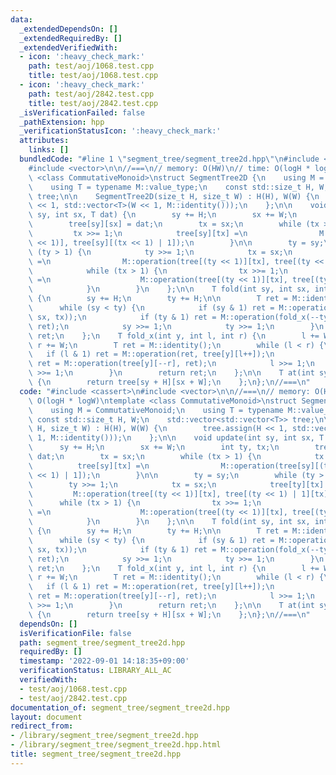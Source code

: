 ```yaml
---
data:
  _extendedDependsOn: []
  _extendedRequiredBy: []
  _extendedVerifiedWith:
  - icon: ':heavy_check_mark:'
    path: test/aoj/1068.test.cpp
    title: test/aoj/1068.test.cpp
  - icon: ':heavy_check_mark:'
    path: test/aoj/2842.test.cpp
    title: test/aoj/2842.test.cpp
  _isVerificationFailed: false
  _pathExtension: hpp
  _verificationStatusIcon: ':heavy_check_mark:'
  attributes:
    links: []
  bundledCode: "#line 1 \"segment_tree/segment_tree2d.hpp\"\n#include <cassert>\n\
    #include <vector>\n\n//===\n// memory: O(HW)\n// time: O(logH * logW)\ntemplate\
    \ <class CommutativeMonoid>\nstruct SegmentTree2D {\n    using M = CommutativeMonoid;\n\
    \    using T = typename M::value_type;\n    const std::size_t H, W;\n    std::vector<std::vector<T>>\
    \ tree;\n\n    SegmentTree2D(size_t H, size_t W) : H(H), W(W) {\n        tree.assign(H\
    \ << 1, std::vector<T>(W << 1, M::identity()));\n    };\n\n    void update(int\
    \ sy, int sx, T dat) {\n        sy += H;\n        sx += W;\n        int ty, tx;\n\
    \        tree[sy][sx] = dat;\n        tx = sx;\n        while (tx > 1) {\n   \
    \         tx >>= 1;\n            tree[sy][tx] =\n                M::operation(tree[sy][(tx\
    \ << 1)], tree[sy][(tx << 1) | 1]);\n        }\n\n        ty = sy;\n        while\
    \ (ty > 1) {\n            ty >>= 1;\n            tx = sx;\n            tree[ty][tx]\
    \ =\n                M::operation(tree[(ty << 1)][tx], tree[(ty << 1) | 1][tx]);\n\
    \            while (tx > 1) {\n                tx >>= 1;\n                tree[ty][tx]\
    \ =\n                    M::operation(tree[(ty << 1)][tx], tree[(ty << 1) | 1][tx]);\n\
    \            }\n        }\n    };\n\n    T fold(int sy, int sx, int ty, int tx)\
    \ {\n        sy += H;\n        ty += H;\n\n        T ret = M::identity();\n  \
    \      while (sy < ty) {\n            if (sy & 1) ret = M::operation(ret, fold_x(sy++,\
    \ sx, tx));\n            if (ty & 1) ret = M::operation(fold_x(--ty, sx, tx),\
    \ ret);\n            sy >>= 1;\n            ty >>= 1;\n        }\n        return\
    \ ret;\n    };\n    T fold_x(int y, int l, int r) {\n        l += W;\n       \
    \ r += W;\n        T ret = M::identity();\n        while (l < r) {\n         \
    \   if (l & 1) ret = M::operation(ret, tree[y][l++]);\n            if (r & 1)\
    \ ret = M::operation(tree[y][--r], ret);\n            l >>= 1;\n            r\
    \ >>= 1;\n        }\n        return ret;\n    };\n\n    T at(int sy, int sx) const\
    \ {\n        return tree[sy + H][sx + W];\n    };\n};\n//===\n"
  code: "#include <cassert>\n#include <vector>\n\n//===\n// memory: O(HW)\n// time:\
    \ O(logH * logW)\ntemplate <class CommutativeMonoid>\nstruct SegmentTree2D {\n\
    \    using M = CommutativeMonoid;\n    using T = typename M::value_type;\n   \
    \ const std::size_t H, W;\n    std::vector<std::vector<T>> tree;\n\n    SegmentTree2D(size_t\
    \ H, size_t W) : H(H), W(W) {\n        tree.assign(H << 1, std::vector<T>(W <<\
    \ 1, M::identity()));\n    };\n\n    void update(int sy, int sx, T dat) {\n  \
    \      sy += H;\n        sx += W;\n        int ty, tx;\n        tree[sy][sx] =\
    \ dat;\n        tx = sx;\n        while (tx > 1) {\n            tx >>= 1;\n  \
    \          tree[sy][tx] =\n                M::operation(tree[sy][(tx << 1)], tree[sy][(tx\
    \ << 1) | 1]);\n        }\n\n        ty = sy;\n        while (ty > 1) {\n    \
    \        ty >>= 1;\n            tx = sx;\n            tree[ty][tx] =\n       \
    \         M::operation(tree[(ty << 1)][tx], tree[(ty << 1) | 1][tx]);\n      \
    \      while (tx > 1) {\n                tx >>= 1;\n                tree[ty][tx]\
    \ =\n                    M::operation(tree[(ty << 1)][tx], tree[(ty << 1) | 1][tx]);\n\
    \            }\n        }\n    };\n\n    T fold(int sy, int sx, int ty, int tx)\
    \ {\n        sy += H;\n        ty += H;\n\n        T ret = M::identity();\n  \
    \      while (sy < ty) {\n            if (sy & 1) ret = M::operation(ret, fold_x(sy++,\
    \ sx, tx));\n            if (ty & 1) ret = M::operation(fold_x(--ty, sx, tx),\
    \ ret);\n            sy >>= 1;\n            ty >>= 1;\n        }\n        return\
    \ ret;\n    };\n    T fold_x(int y, int l, int r) {\n        l += W;\n       \
    \ r += W;\n        T ret = M::identity();\n        while (l < r) {\n         \
    \   if (l & 1) ret = M::operation(ret, tree[y][l++]);\n            if (r & 1)\
    \ ret = M::operation(tree[y][--r], ret);\n            l >>= 1;\n            r\
    \ >>= 1;\n        }\n        return ret;\n    };\n\n    T at(int sy, int sx) const\
    \ {\n        return tree[sy + H][sx + W];\n    };\n};\n//===\n"
  dependsOn: []
  isVerificationFile: false
  path: segment_tree/segment_tree2d.hpp
  requiredBy: []
  timestamp: '2022-09-01 14:18:35+09:00'
  verificationStatus: LIBRARY_ALL_AC
  verifiedWith:
  - test/aoj/1068.test.cpp
  - test/aoj/2842.test.cpp
documentation_of: segment_tree/segment_tree2d.hpp
layout: document
redirect_from:
- /library/segment_tree/segment_tree2d.hpp
- /library/segment_tree/segment_tree2d.hpp.html
title: segment_tree/segment_tree2d.hpp
---
```

